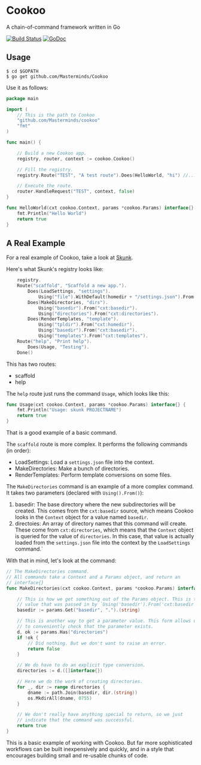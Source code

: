 Cookoo
======

A chain-of-command framework written in Go

[![Build Status](https://travis-ci.org/Masterminds/cookoo.png?branch=master)](https://travis-ci.org/Masterminds/cookoo) [![GoDoc](https://godoc.org/github.com/Masterminds/cookoo?status.png)](https://godoc.org/github.com/Masterminds/cookoo)

## Usage

```
$ cd $GOPATH
$ go get github.com/Masterminds/Cookoo
```

Use it as follows:

~~~go
package main

import (
	// This is the path to Cookoo
	"github.com/Masterminds/cookoo"
	"fmt"
)

func main() {

	// Build a new Cookoo app.
	registry, router, context := cookoo.Cookoo()

	// Fill the registry.
	registry.Route("TEST", "A test route").Does(HelloWorld, "hi") //...

	// Execute the route.
	router.HandleRequest("TEST", context, false)
}

func HelloWorld(cxt cookoo.Context, params *cookoo.Params) interface{} {
	fmt.Println("Hello World")
	return true
}

~~~

## A Real Example

For a real example of Cookoo, take a look at
[Skunk](https://github.com/technosophos/Skunk).

Here's what Skunk's registry looks like:

```go
	registry.
	Route("scaffold", "Scaffold a new app.").
		Does(LoadSettings, "settings").
			Using("file").WithDefault(homedir + "/settings.json").From("cxt:SettingsFile").
		Does(MakeDirectories, "dirs").
			Using("basedir").From("cxt:basedir").
			Using("directories").From("cxt:directories").
		Does(RenderTemplates, "template").
			Using("tpldir").From("cxt:homedir").
			Using("basedir").From("cxt:basedir").
			Using("templates").From("cxt:templates").
	Route("help", "Print help").
		Does(Usage, "Testing").
	Done()
```

This has two routes:

- scaffold
- help

The `help` route just runs the command `Usage`, which looks like this:

```go
func Usage(cxt cookoo.Context, params *cookoo.Params) interface{} {
	fmt.Println("Usage: skunk PROJECTNAME")
	return true
}
```

That is a good example of a basic command.

The `scaffold` route is more complex. It performs the following commands
(in order):

- LoadSettings: Load a `settings.json` file into the context.
- MakeDirectories: Make a bunch of directories.
- RenderTemplates: Perform template conversions on some files.

The `MakeDirectories` command is an example of a more complex command.
It takes two parameters (declared with `Using().From()`):

1. basedir: The base directory where the new subdirectories will be
   created. This comes from the `cxt:basedir` source, which means Cookoo
   looks in the `Context` object for a value named `basedir`.
2. directoies: An array of directory names that this command will
   create. These come from `cxt:directories`, which means that the
   `Context` object is queried for the value of `directories`. In this
   case, that value is actually loaded from the `settings.json` file into
   the context by the `LoadSettings` command.`

With that in mind, let's look at the command:

```go
// The MakeDirectories command.
// All commands take a Context and a Params object, and return an
// interface{}
func MakeDirectories(cxt cookoo.Context, params *cookoo.Params) interface{} {

	// This is how we get something out of the Params object. This is the
	// value that was passed in by `Using('basedir').From('cxt:basedir')
	basedir := params.Get("basedir", ".").(string)

	// This is another way to get a parameter value. This form allows us
	// to conveniently check that the parameter exists.
	d, ok := params.Has("directories")
	if !ok {
		// Did nothing. But we don't want to raise an error.
		return false
	}

	// We do have to do an explicit type conversion.
	directories := d.([]interface{})

	// Here we do the work of creating directories.
	for _, dir := range directories {
		dname := path.Join(basedir, dir.(string))
		os.MkdirAll(dname, 0755)
	}

	// We don't really have anything special to return, so we just
	// indicate that the command was successful.
	return true
}
```

This is a basic example of working with Cookoo. But far more
sophisticated workflows can be built inexpensively and quickly, and in a
style that encourages building small and re-usable chunks of code.
